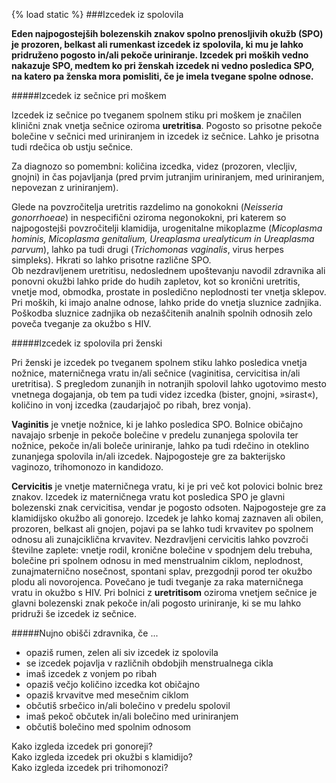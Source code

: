 {% load static %}###Izcedek iz spolovila**Eden najpogostejših bolezenskih znakov spolno prenosljivih okužb (SPO) je prozoren, belkast ali rumenkast izcedek iz spolovila, ki mu je lahko pridruženo pogosto in/ali pekoče uriniranje. Izcedek pri moških vedno nakazuje SPO, medtem ko pri ženskah izcedek ni vedno posledica SPO, na katero pa ženska mora pomisliti, če je imela tvegane spolne odnose.**#####Izcedek iz sečnice pri moškemIzcedek iz sečnice po tveganem spolnem stiku pri moškem je značilen klinični znak vnetja sečnice oziroma **uretritisa**. Pogosto so prisotne pekoče bolečine v sečnici med uriniranjem in izcedek iz sečnice. Lahko je prisotna tudi rdečica ob ustju sečnice.Za diagnozo so pomembni: količina izcedka, videz (prozoren, vlecljiv, gnojni) in čas pojavljanja (pred prvim jutranjim uriniranjem, med uriniranjem, nepovezan z uriniranjem).Glede na povzročitelja uretritis razdelimo na gonokokni (*Neisseria gonorrhoeae*) in nespecifični oziroma negonokokni, pri katerem so najpogostejši povzročitelji klamidija, urogenitalne mikoplazme (*Micoplasma hominis, Micoplasma genitalium, Ureaplasma urealyticum in Ureaplasma parvum*), lahko pa tudi drugi (*Trichomonas vaginalis*, virus herpes simpleks).Hkrati so lahko prisotne različne SPO.  Ob nezdravljenem uretritisu, nedoslednem upoštevanju navodil zdravnika ali ponovni okužbi lahko pride do hudih zapletov, kot so kronični uretritis, vnetje mod, obmodka, prostate in posledično neplodnosti ter vnetja sklepov. Pri moških, ki imajo analne odnose, lahko pride do vnetja sluznice zadnjika. Poškodba sluznice zadnjika ob nezaščitenih analnih spolnih odnosih zelo poveča tveganje za okužbo s HIV.#####Izcedek iz spolovila pri ženskiPri ženski je izcedek po tveganem spolnem stiku lahko posledica vnetja nožnice, materničnega vratu in/ali sečnice (vaginitisa, cervicitisa in/ali uretritisa). S pregledom zunanjih in notranjih spolovil lahko ugotovimo mesto vnetnega dogajanja, ob tem pa tudi videz izcedka (bister, gnojni, »sirast«), količino in vonj izcedka (zaudarjajoč po ribah, brez vonja).**Vaginitis** je vnetje nožnice, ki je lahko posledica SPO. Bolnice običajno navajajo srbenje in pekoče bolečine v predelu zunanjega spolovila ter nožnice, pekoče in/ali boleče uriniranje, lahko pa tudi rdečino in oteklino zunanjega spolovila in/ali izcedek. Najpogosteje gre za bakterijsko vaginozo, trihomonozo in kandidozo.**Cervicitis** je vnetje materničnega vratu, ki je pri več kot polovici bolnic brez znakov. Izcedek iz materničnega vratu kot posledica SPO je glavni bolezenski znak cervicitisa, vendar je pogosto odsoten. Najpogosteje gre za klamidijsko okužbo ali gonorejo. Izcedek je lahko komaj zaznaven ali obilen, prozoren, belkast ali gnojen, pojavi pa se lahko tudi krvavitev po spolnem odnosu ali zunajciklična krvavitev. Nezdravljeni cervicitis lahko povzroči številne zaplete: vnetje rodil, kronične bolečine v spodnjem delu trebuha, bolečine pri spolnem odnosu in med menstrualnim ciklom, neplodnost, zunajmaternično nosečnost, spontani splav, prezgodnji porod ter okužbo plodu ali novorojenca. Povečano je tudi tveganje za raka materničnega vratu in okužbo s HIV.Pri bolnici z **uretritisom** oziroma vnetjem sečnice je glavni bolezenski znak pekoče in/ali pogosto uriniranje, ki se mu lahko pridruži še izcedek iz sečnice. #####Nujno obišči zdravnika, če ...                               * opaziš rumen, zelen ali siv izcedek iz spolovila             * se izcedek pojavlja v različnih obdobjih menstrualnega cikla * imaš izcedek z vonjem po ribah                               * opaziš večjo količino izcedka kot običajno                   * opaziš krvavitve med mesečnim ciklom                         * občutiš srbečico in/ali bolečino v predelu spolovil          * imaš pekoč občutek in/ali bolečino med uriniranjem           * občutiš bolečino med spolnim odnosom                         <lightbox-img img="'{% static 'ASPO_new/image/izcedek-pri-gonoreji.jpg' %}'" text="'Izcedek pri gonoreji'">Kako izgleda izcedek pri gonoreji?</lightbox-img><br/><lightbox-img img="'{% static 'ASPO_new/image/izcedek-klamidija.jpg' %}'" text="'Izcedek pri klamidijski okužbi. Levo žensko spolovilo, desno moško.'">Kako izgleda izcedek pri okužbi s klamidijo?</lightbox-img><br/><lightbox-img img="'{% static 'ASPO_new/image/izcedek-trihomonoza.jpg' %}'" text="'Izcedek pri trihomonozi'">Kako izgleda izcedek pri trihomonozi?</lightbox-img>